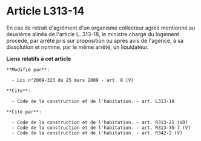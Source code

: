 # Article L313-14

En cas de retrait d'agrément d'un organisme collecteur agréé mentionné au deuxième alinéa de l'article L. 313-18, le ministre
chargé du logement procède, par arrêté pris sur proposition ou après avis de l'agence, à sa dissolution et nomme, par le même
arrêté, un liquidateur.

**Liens relatifs à cet article**

	**Modifié par**:

	  - Loi n°2009-323 du 25 mars 2009 - art. 8 (V)

	**Cite**:

	  - Code de la construction et de l'habitation. - art. L313-18

	**Cité par**:

	  - Code de la construction et de l'habitation. - art. R313-21 (VD)
	  - Code de la construction et de l'habitation. - art. R313-35-7 (V)
	  - Code de la construction et de l'habitation. - art. R342-2 (V)

